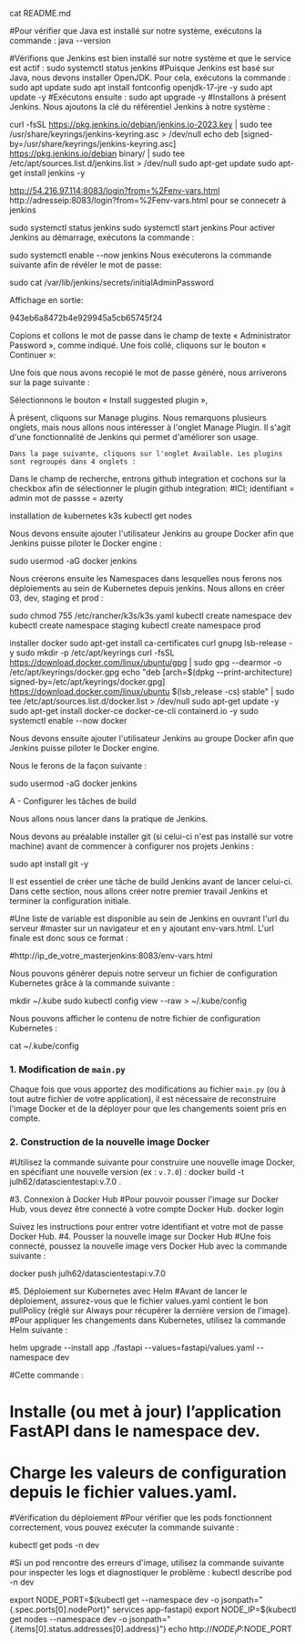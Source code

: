 cat README.md

#Pour vérifier que Java est installé sur notre système, exécutons la commande :
java --version

#Vérifions que Jenkins est bien installé sur notre système et que le service est actif :
sudo systemctl status jenkins
#Puisque Jenkins est basé sur Java, nous devons installer OpenJDK. Pour cela, exécutons la commande :
sudo apt update
sudo apt install fontconfig openjdk-17-jre -y
sudo apt update -y
#Exécutons ensuite :
sudo apt upgrade -y
#Installons à présent Jenkins. Nous ajoutons la clé du référentiel Jenkins à notre système :

curl -fsSL https://pkg.jenkins.io/debian/jenkins.io-2023.key | sudo tee \
  /usr/share/keyrings/jenkins-keyring.asc > /dev/null
echo deb [signed-by=/usr/share/keyrings/jenkins-keyring.asc] \
  https://pkg.jenkins.io/debian binary/ | sudo tee \
  /etc/apt/sources.list.d/jenkins.list > /dev/null
sudo apt-get update
sudo apt-get install jenkins -y

http://54.216.97.114:8083/login?from=%2Fenv-vars.html
http://adresseip:8083/login?from=%2Fenv-vars.html pour se connecetr à jenkins

sudo systemctl status jenkins
sudo systemctl start jenkins
Pour activer Jenkins au démarrage, exécutons la commande :

sudo systemctl enable --now jenkins
Nous exécuterons la commande suivante afin de révéler le mot de passe:

sudo cat /var/lib/jenkins/secrets/initialAdminPassword

Affichage en sortie:

943eb6a8472b4e929945a5cb65745f24

Copions et collons le mot de passe dans le champ de texte « Administrator Password », comme indiqué. Une fois collé, cliquons sur le bouton « Continuer »:


Une fois que nous avons recopié le mot de passe généré, nous arriverons sur la page suivante :

Sélectionnons le bouton « Install suggested plugin »,

À présent, cliquons sur Manage plugins. Nous remarquons plusieurs onglets, mais nous allons nous intéresser à l'onglet Manage Plugin. Il s'agit d'une fonctionnalité de Jenkins qui permet d'améliorer son usage.


    Dans la page suivante, cliquons sur l'onglet Available. Les plugins sont regroupés dans 4 onglets :

Dans le champ de recherche, entrons github integration et cochons sur la checkbox afin de sélectionner le plugin github integration:
#ICI; identifiant  =   admin   mot de passse = azerty

installation de kubernetes
k3s kubectl get nodes

Nous devons ensuite ajouter l'utilisateur Jenkins au groupe Docker afin que Jenkins puisse piloter le Docker engine :

sudo usermod -aG docker jenkins

Nous créerons ensuite les Namespaces dans lesquelles nous ferons nos déploiements au sein de Kubernetes depuis jenkins. Nous allons en créer 03, dev, staging et prod :

sudo chmod 755 /etc/rancher/k3s/k3s.yaml
kubectl create namespace dev
kubectl create namespace staging
kubectl create namespace prod

installer docker
sudo apt-get install ca-certificates curl gnupg lsb-release -y
sudo mkdir -p /etc/apt/keyrings
curl -fsSL https://download.docker.com/linux/ubuntu/gpg | sudo gpg --dearmor -o /etc/apt/keyrings/docker.gpg
echo "deb [arch=$(dpkg --print-architecture) signed-by=/etc/apt/keyrings/docker.gpg] https://download.docker.com/linux/ubuntu $(lsb_release -cs) stable" | sudo tee /etc/apt/sources.list.d/docker.list > /dev/null
sudo apt-get update -y
sudo apt-get install docker-ce docker-ce-cli containerd.io -y
sudo systemctl enable --now docker

Nous devons ensuite ajouter l'utilisateur Jenkins au groupe Docker afin que Jenkins puisse piloter le Docker engine.

Nous le ferons de la façon suivante :

sudo usermod -aG docker jenkins

A - Configurer les tâches de build

Nous allons nous lancer dans la pratique de Jenkins.

Nous devons au préalable installer git (si celui-ci n'est pas installé sur votre machine) avant de commencer à configurer nos projets Jenkins :

sudo apt install git -y

Il est essentiel de créer une tâche de build Jenkins avant de lancer celui-ci. Dans cette section, nous allons créer notre premier travail Jenkins et terminer la configuration initiale.


#Une liste de variable est disponible au sein de Jenkins en ouvrant l'url du serveur 
#master sur un navigateur et en y ajoutant env-vars.html. L'url finale est donc sous ce format :

#http://ip_de_votre_masterjenkins:8083/env-vars.html


Nous pouvons générer depuis notre serveur un fichier de configuration Kubernetes grâce à la commande suivante :

mkdir ~/.kube
sudo kubectl config view --raw > ~/.kube/config

Nous pouvons afficher le contenu de notre fichier de configuration Kubernetes :

cat ~/.kube/config


### 1. Modification de `main.py`

Chaque fois que vous apportez des modifications au fichier `main.py` (ou à tout autre fichier de votre application), il est nécessaire de reconstruire l'image Docker et de la déployer pour que les changements soient pris en compte.

### 2. Construction de la nouvelle image Docker
#Utilisez la commande suivante pour construire une nouvelle image Docker, en spécifiant une nouvelle version (ex : `v.7.0`) :
docker build -t julh62/datascientestapi:v.7.0 .

#3. Connexion à Docker Hub
#Pour pouvoir pousser l'image sur Docker Hub, vous devez être connecté à votre compte Docker Hub.
docker login

Suivez les instructions pour entrer votre identifiant et votre mot de passe Docker Hub.
#4. Pousser la nouvelle image sur Docker Hub
#Une fois connecté, poussez la nouvelle image vers Docker Hub avec la commande suivante :

docker push julh62/datascientestapi:v.7.0

#5. Déploiement sur Kubernetes avec Helm
#Avant de lancer le déploiement, assurez-vous que le fichier values.yaml contient le bon pullPolicy (réglé sur Always pour récupérer la dernière version de l'image).
#Pour appliquer les changements dans Kubernetes, utilisez la commande Helm suivante :

helm upgrade --install app ./fastapi --values=fastapi/values.yaml --namespace dev

#Cette commande :
 #   Installe (ou met à jour) l’application FastAPI dans le namespace dev.
  #  Charge les valeurs de configuration depuis le fichier values.yaml.
#Vérification du déploiement
#Pour vérifier que les pods fonctionnent correctement, vous pouvez exécuter la commande suivante :

kubectl get pods -n dev

#Si un pod rencontre des erreurs d'image, utilisez la commande suivante pour inspecter les logs et diagnostiquer le problème :
kubectl describe pod <pod-name> -n dev




export NODE_PORT=$(kubectl get --namespace dev -o jsonpath="{.spec.ports[0].nodePort}" services app-fastapi)
export NODE_IP=$(kubectl get nodes --namespace dev -o jsonpath="{.items[0].status.addresses[0].address}")
echo http://$NODE_IP:$NODE_PORT
